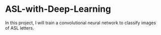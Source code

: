 # ASL-with-Deep-Learning
In this project, I will train a convolutional neural network to classify images of ASL letters.
